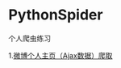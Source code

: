# PythonSpider
个人爬虫练习

1.<a href='https://github.com/Kameees/PythonSpider/blob/master/Weibo%E7%88%AC%E5%8F%96/AjaxWeiboTest.py'>微博个人主页（Ajax数据）爬取</a>
